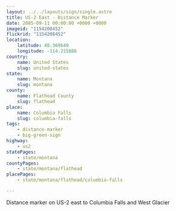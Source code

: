 ```yaml
---
layout: ../../layouts/sign/single.astro
title: US-2 East - Distance Marker
date: 2005-09-11 00:00:00 +0000 +0000
imageid: "1154208452"
flickrid: "1154208452"
location:
    latitude: 48.369649
    longitude: -114.215886
country:
    name: United States
    slug: united-states
state:
    name: Montana
    slug: montana
county:
    name: Flathead County
    slug: flathead
place:
    name: Columbia Falls
    slug: columbia-falls
tags:
    - distance-marker
    - big-green-sign
highway:
    - us2
statePages:
    - state/montana
countyPages:
    - state/montana/flathead
placePages:
    - state/montana/flathead/columbia-falls

---
```

Distance marker on US-2 east to Columbia Falls and West Glacier